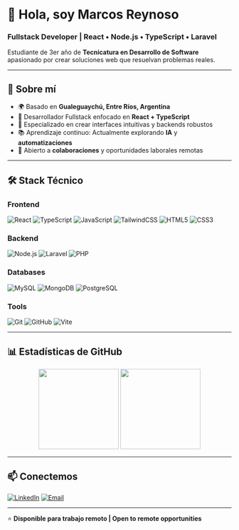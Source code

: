# 👋 Hola, soy Marcos Reynoso

### Fullstack Developer | React • Node.js • TypeScript • Laravel

Estudiante de 3er año de **Tecnicatura en Desarrollo de Software** apasionado por crear soluciones web que resuelvan problemas reales.

---

## 🚀 Sobre mí

- 🌍 Basado en **Gualeguaychú, Entre Ríos, Argentina**
- 💼 Desarrollador Fullstack enfocado en **React + TypeScript**
- 🎯 Especializado en crear interfaces intuitivas y backends robustos
- 📚 Aprendizaje continuo: Actualmente explorando **IA** y **automatizaciones**
- 🤝 Abierto a **colaboraciones** y oportunidades laborales remotas

---

## 🛠️ Stack Técnico

### Frontend
![React](https://img.shields.io/badge/React-20232A?style=for-the-badge&logo=react&logoColor=61DAFB)
![TypeScript](https://img.shields.io/badge/TypeScript-007ACC?style=for-the-badge&logo=typescript&logoColor=white)
![JavaScript](https://img.shields.io/badge/JavaScript-F7DF1E?style=for-the-badge&logo=javascript&logoColor=black)
![TailwindCSS](https://img.shields.io/badge/Tailwind_CSS-38B2AC?style=for-the-badge&logo=tailwind-css&logoColor=white)
![HTML5](https://img.shields.io/badge/HTML5-E34F26?style=for-the-badge&logo=html5&logoColor=white)
![CSS3](https://img.shields.io/badge/CSS3-1572B6?style=for-the-badge&logo=css3&logoColor=white)

### Backend
![Node.js](https://img.shields.io/badge/Node.js-339933?style=for-the-badge&logo=nodedotjs&logoColor=white)
![Laravel](https://img.shields.io/badge/Laravel-FF2D20?style=for-the-badge&logo=laravel&logoColor=white)
![PHP](https://img.shields.io/badge/PHP-777BB4?style=for-the-badge&logo=php&logoColor=white)

### Databases
![MySQL](https://img.shields.io/badge/MySQL-4479A1?style=for-the-badge&logo=mysql&logoColor=white)
![MongoDB](https://img.shields.io/badge/MongoDB-47A248?style=for-the-badge&logo=mongodb&logoColor=white)
![PostgreSQL](https://img.shields.io/badge/PostgreSQL-316192?style=for-the-badge&logo=postgresql&logoColor=white)

### Tools
![Git](https://img.shields.io/badge/Git-F05032?style=for-the-badge&logo=git&logoColor=white)
![GitHub](https://img.shields.io/badge/GitHub-100000?style=for-the-badge&logo=github&logoColor=white)
![Vite](https://img.shields.io/badge/Vite-646CFF?style=for-the-badge&logo=vite&logoColor=white)

---

## 📊 Estadísticas de GitHub

<div align="center">
  <img height="180em" src="https://github-readme-stats.vercel.app/api?username=marcos-reynoso&show_icons=true&theme=tokyonight&include_all_commits=true&count_private=true"/>
  <img height="180em" src="https://github-readme-stats.vercel.app/api/top-langs/?username=marcos-reynoso&layout=compact&langs_count=7&theme=tokyonight"/>
</div>

---

## 📫 Conectemos

[![LinkedIn](https://img.shields.io/badge/LinkedIn-0077B5?style=for-the-badge&logo=linkedin&logoColor=white)](https://linkedin.com/in/marcos-reynoso95)
[![Email](https://img.shields.io/badge/Email-D14836?style=for-the-badge&logo=gmail&logoColor=white)](mailto:marcos_reynoso95@hotmail.com)

---

⭐️ **Disponible para trabajo remoto | Open to remote opportunities**
